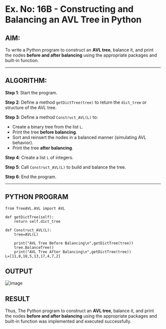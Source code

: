 # Ex. No: 16B - Constructing and Balancing an AVL Tree in Python

## AIM:
To write a Python program to construct an **AVL tree**, balance it, and print the nodes **before and after balancing** using the appropriate packages and built-in function.

---

## ALGORITHM:

**Step 1**: Start the program.

**Step 2**: Define a method `getDictTree(tree)` to return the `dict_tree` or structure of the AVL tree.

**Step 3**: Define a method `Construct_AVL(L)` to:
- Create a binary tree from the list `L`.
- Print the tree **before balancing**.
- Sort and reinsert the nodes in a balanced manner (simulating AVL behavior).
- Print the tree **after balancing**.

**Step 4**: Create a list `L` of integers.

**Step 5**: Call `Construct_AVL(L)` to build and balance the tree.

**Step 6**: End the program.

---

## PYTHON PROGRAM
```
from TreeAVL.AVL import AVL

def getDictTree(self):
    return self.dict_tree

def Construct_AVL(L):
    tree=AVL(L)
    
    print("AVL Tree Before Balancing\n",getDictTree(tree))
    tree.BalanceTree()
    print("AVL Tree After Balancing\n",getDictTree(tree))
L=[11,8,18,5,13,17,4,7,2]
```

## OUTPUT
![image](https://github.com/user-attachments/assets/e7b5a62f-af55-455d-bf8f-66eee9aad11c)


## RESULT
Thus, The Python program to construct an **AVL tree**, balance it, and print the nodes **before and after balancing** using the appropriate packages and built-in function was implemented and executed successfully.
